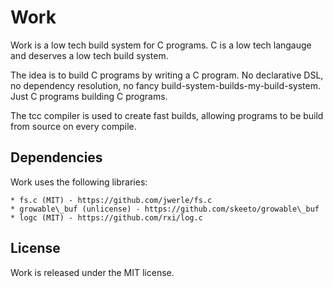 # Work
Work is a low tech build system for C programs.
C is a low tech langauge and deserves a low tech build system.


The idea is to build C programs by writing a C program. No
declarative DSL, no dependency resolution, no fancy
build-system-builds-my-build-system. Just C programs building
C programs.

The tcc compiler is used to create fast builds, allowing programs to
be build from source on every compile.

## Dependencies
Work uses the following libraries:


    * fs.c (MIT) - https://github.com/jwerle/fs.c
    * growable\_buf (unlicense) - https://github.com/skeeto/growable\_buf
    * logc (MIT) - https://github.com/rxi/log.c


## License
Work is released under the MIT license.

